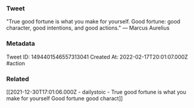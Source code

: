 ### Tweet
"True good fortune is what you make for yourself. Good fortune: good character, good intentions, and good actions." — Marcus Aurelius

### Metadata
Tweet ID: 1494401546557313041
Created At: 2022-02-17T20:01:07.000Z
#action

### Related
[[2021-12-30T17:01:06.000Z - dailystoic - True good fortune is what you make for yourself Good fortune good charact]]

